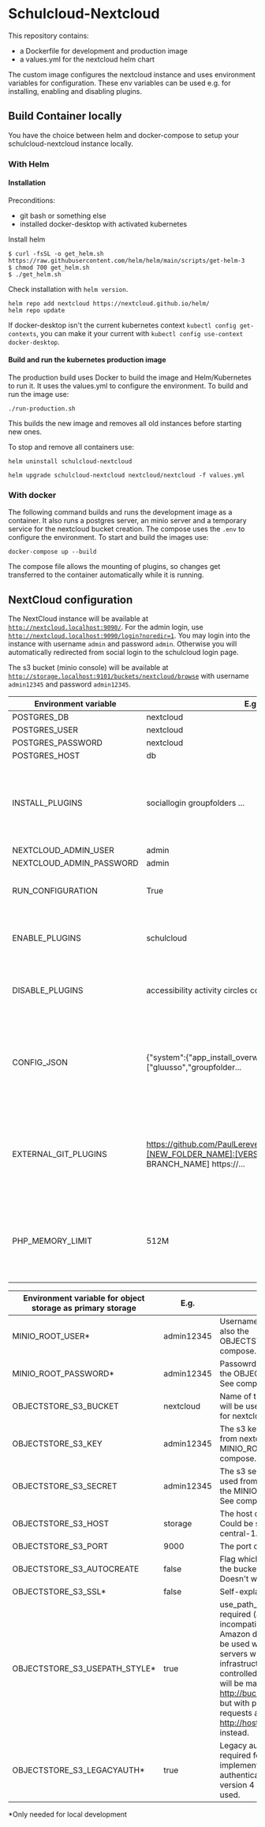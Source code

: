 # Schulcloud-Nextcloud

This repository contains:

- a Dockerfile for development and production image
- a values.yml for the nextcloud helm chart

The custom image configures the nextcloud instance and uses environment variables for configuration.
These env variables can be used e.g. for installing, enabling and disabling plugins.

## Build Container locally

You have the choice between helm and docker-compose to setup your schulcloud-nextcloud instance locally.

### With Helm

#### Installation

Preconditions:

- git bash or something else
- installed docker-desktop with activated kubernetes

Install helm

```
$ curl -fsSL -o get_helm.sh https://raw.githubusercontent.com/helm/helm/main/scripts/get-helm-3
$ chmod 700 get_helm.sh
$ ./get_helm.sh
```

Check installation with `helm version`.

```
helm repo add nextcloud https://nextcloud.github.io/helm/
helm repo update
```

If docker-desktop isn't the current kubernetes context `kubectl config get-contexts`, you can make it your current with
`kubectl config use-context docker-desktop`.

#### Build and run the kubernetes production image

The production build uses Docker to build the image and Helm/Kubernetes to run it.
It uses the values.yml to configure the environment. To build and run the image use:

```
./run-production.sh
```

This builds the new image and removes all old instances before starting new ones.

To stop and remove all containers use:

```
helm uninstall schulcloud-nextcloud
```

`helm upgrade schulcloud-nextcloud nextcloud/nextcloud -f values.yml`

### With docker

The following command builds and runs the development image as a container. It also runs a postgres server, an
minio server and a temporary service for the nextcloud bucket creation.
The compose uses the `.env` to configure the environment. To start and build the images use:

```
docker-compose up --build
```

The compose file allows the mounting of plugins, so changes get transferred to the container automatically while it is
running.

## NextCloud configuration

The NextCloud instance will be available at [`http://nextcloud.localhost:9090/`](http://nextcloud.localhost:9090/).
For the admin login, use [`http://nextcloud.localhost:9090/login?noredir=1`](http://nextcloud.localhost:9090/login?noredir=1).
You may login into the instance with username `admin` and password `admin`. Otherwise you will automatically redirected from
social login to the schulcloud login page.

The s3 bucket (minio console) will be available
at [`http://storage.localhost:9101/buckets/nextcloud/browse`](http://storage.localhost:9101/buckets/nextcloud/browse)
with username `admin12345` and password `admin12345`.

| Environment variable     | E.g.                                                                                                              | comment                                                                                                                                        |
|--------------------------|-------------------------------------------------------------------------------------------------------------------|------------------------------------------------------------------------------------------------------------------------------------------------|
| POSTGRES_DB              | nextcloud                                                                                                         |                                                                                                                                                |
| POSTGRES_USER            | nextcloud                                                                                                         |                                                                                                                                                |
| POSTGRES_PASSWORD        | nextcloud                                                                                                         |                                                                                                                                                |
| POSTGRES_HOST            | db                                                                                                                |                                                                                                                                                |
| INSTALL_PLUGINS          | sociallogin groupfolders ...                                                                                      | Installs all referecend plugins from nextcloud app store. If the appstore is unreachable the container startup fails.                          |
| NEXTCLOUD_ADMIN_USER     | admin                                                                                                             |                                                                                                                                                |
| NEXTCLOUD_ADMIN_PASSWORD | admin                                                                                                             |                                                                                                                                                |
| RUN_CONFIGURATION        | True                                                                                                              | Option to disable the automatic configuration of nextcloud                                                                                     |
| ENABLE_PLUGINS           | schulcloud                                                                                                        | Enables all referenced plugins. Precondition the plugin is installed.                                                                          |
| DISABLE_PLUGINS          | accessibility activity circles comments...                                                                        | Disable all referenced plugins. Precondition the plugin is installed.                                                                          |
| CONFIG_JSON              | {"system":{"app_install_overwrite":["gluusso","groupfolder...                                                     | Contains the whole nextcloud configuration. It will be only imported after installation of nextcloud and overrides values of config.php files. |
| EXTERNAL_GIT_PLUGINS     | https://github.com/PaulLereverend/NextcloudExtract.git:[NEW_FOLDER_NAME]:[VERSION_TAG OR BRANCH_NAME] https://... | Clones git repos with a specific version or branch name and renames the cloned folder. Cloned plugin also have to be in ENABLE_PLUGINS.        |
| PHP_MEMORY_LIMIT         | 512M                                                                                                              | Default value is 512M. The configuration script needs more memory for php memory to run the nextcloud occ commands.                            |

| Environment variable for object storage as primary storage | E.g.       | comment                                                                                                                                                                                                                                                                                                                                                            |
|------------------------------------------------------------|------------|--------------------------------------------------------------------------------------------------------------------------------------------------------------------------------------------------------------------------------------------------------------------------------------------------------------------------------------------------------------------|
| MINIO_ROOT_USER*                                           | admin12345 | Username of local minio. It's also the OBJECTSTORE_S3_KEY. See compose.yml.                                                                                                                                                                                                                                                                                        |
| MINIO_ROOT_PASSWORD*                                       | admin12345 | Passowrd of local minio. It's also the OBJECTSTORE_S3_SECRET. See compose.yml.                                                                                                                                                                                                                                                                                     |
| OBJECTSTORE_S3_BUCKET                                      | nextcloud  | Name of the s3 bucket which will be used as primay storage for nextcloud.                                                                                                                                                                                                                                                                                          |
| OBJECTSTORE_S3_KEY                                         | admin12345 | The s3 key which will be used from nextcloud. It's also the MINIO_ROOT_USER. See compose.yml.                                                                                                                                                                                                                                                                      |
| OBJECTSTORE_S3_SECRET                                      | admin12345 | The s3 secret which will be used from nextcloud. It's also the MINIO_ROOT_PASSWORD. See compose.yml.                                                                                                                                                                                                                                                               |
| OBJECTSTORE_S3_HOST                                        | storage    | The host of the s3 storage. Could be something like s3.eu-central-1.aws.com.                                                                                                                                                                                                                                                                                       |
| OBJECTSTORE_S3_PORT                                        | 9000       | The port of the s3 storage.                                                                                                                                                                                                                                                                                                                                        |
| OBJECTSTORE_S3_AUTOCREATE                                  | false      | Flag which should be autocreate the bucket if it doesn't exists. Doesn't work locally.                                                                                                                                                                                                                                                                             |
| OBJECTSTORE_S3_SSL*                                        | false      | Self-explanatory.                                                                                                                                                                                                                                                                                                                                                  |
| OBJECTSTORE_S3_USEPATH_STYLE*                              | true       | use_path_style is usually not required (and is, in fact, incompatible with newer Amazon datacenters), but can be used with non-Amazon servers where the DNS infrastructure cannot be controlled. Ordinarily, requests will be made with http://bucket.hostname.domain/, but with path style enabled, requests are made with http://hostname.domain/bucket instead. |
| OBJECTSTORE_S3_LEGACYAUTH*                                 | true       | Legacy authentication is only required for S3 servers that only implement version 2 authentication, by default version 4 authentication will be used.                                                                                                                                                                                                                                                                                                                                                                   |

*Only needed for local development
